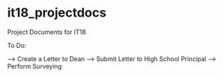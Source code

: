 # it18_projectdocs
Project Documents for IT18

To Do:

--> Create a Letter to Dean
--> Submit Letter to High School Principal
--> Perform Surveying
